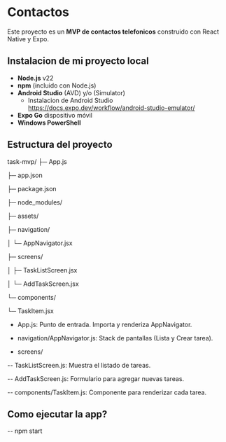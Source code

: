 # Contactos

Este proyecto es un **MVP de contactos telefonicos** construido con React Native y Expo.

## Instalacion de mi proyecto local 

- **Node.js** v22
- **npm** (incluido con Node.js)
- **Android Studio** (AVD) y/o (Simulator)
   - Instalacion de Android Studio https://docs.expo.dev/workflow/android-studio-emulator/ 
- **Expo Go** dispositivo móvil
- **Windows PowerShell**



## Estructura del proyecto
task-mvp/
├─ App.js

├─ app.json

├─ package.json

├─ node_modules/

├─ assets/

├─ navigation/

│  └─ AppNavigator.jsx

├─ screens/

│  ├─ TaskListScreen.jsx

│  └─ AddTaskScreen.jsx

└─ components/

   └─ TaskItem.jsx


- App.js: Punto de entrada. Importa y renderiza AppNavigator.

- navigation/AppNavigator.js: Stack de pantallas (Lista y Crear tarea).

- screens/

-- TaskListScreen.js: Muestra el listado de tareas.

-- AddTaskScreen.js: Formulario para agregar nuevas tareas.

-- components/TaskItem.js: Componente para renderizar cada tarea.

## Como ejecutar la app?

-- npm start

